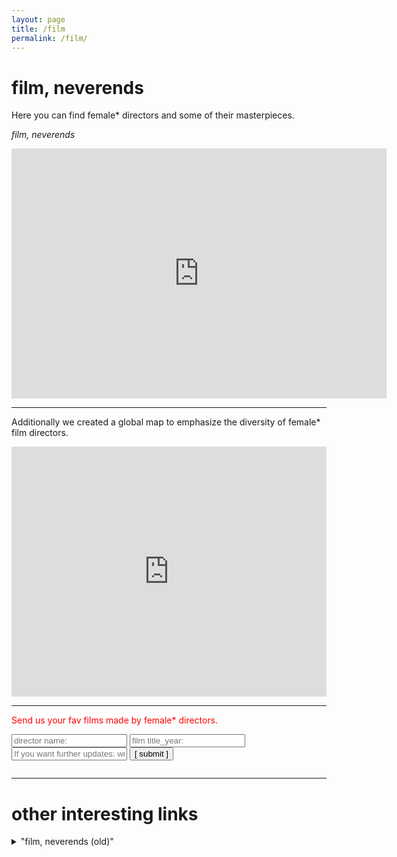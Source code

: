 ```yaml
---
layout: page
title: /film
permalink: /film/
---
```


<h1>film, neverends</h1>

Here you can find female* directors and some of their masterpieces.

_film, neverends_ 


<iframe style="border-style: none;" src="https://commaneverends.github.io/table_film/index.html" height="400" width="600" frameBorder="0"></iframe>


---

Additionally we created a global map to emphasize the diversity of female* film directors.

<iframe width="100%" height="400px" frameborder="0" allowfullscreen src="https://umap.openstreetmap.co/en/map/filmneverends_2842?scaleControl=true&miniMap=false&scrollWheelZoom=true&zoomControl=true&allowEdit=false&moreControl=true&searchControl=true&tilelayersControl=false&embedControl=false&datalayersControl=expanded&onLoadPanel=undefined&captionBar=true&datalayers=5282%2C5281&fullscreenControl=false&locateControl=true&editinosmControl=false&measureControl=false#5/1.911/-64.468"></iframe>


---


<font color="red"> Send us your fav films made by female* directors. </font> 

<script data-cfasync="false" type="text/javascript" src="form-submission-handler.js"></script>

<form class="gform" method="POST" id="car_request_form" role="form" action="https://script.google.com/macros/s/AKfycbw4uqE9OpRTnm_7eIdmPS7VLADGdQI6l6Tn0ueX/exec" target="after" onsubmit="close()">
  
<form>
  <input type="text" id="name" name="director" placeholder="director name:" autocomplete="off">
  <input type="text" id="film" name="filmtitle" placeholder="film title_year:" autocomplete="off">
  <input type="text" id="email" name="subscription" placeholder="If you want further updates: write your email address here" autocomplete="off">  
  <input type="submit" value="[ submit ]" onclick="displayThanks()">  
 
</form>

<iframe id="after" name="after" frameborder="0" onmousewheel="" width="100%" height="0.1" style="background: transparent; border: none;">
</iframe>

<div style="display:none" class="thanks_message">
<span id="span_thanks"> Thanks for your support. See you again! </span>
</div>

<script>
function close() {
    document.querySelector('#after').addEventListener('load', function() {
        window.close();
    });
  
}
function displayThanks() {
   var span_Text = document.getElementById("span_thanks").innerText;
   alert (span_Text);
}
</script>


---  



# other interesting links


<details>
<summary> "film, neverends (old)" </summary>
  <h3><font color="white"> director </font> / <font color="white"> movie </font>  / <font color="white"> year </font> (in alphabetical order) </h3>
    <ul>
    {% for member in site.data.filmform %}
      <li>
          <font color="red">{{ member.item }}</font> <font color="yellow">{{ member.movie }}</font> <font color="green">{{ member.year }}</font> 
      </li>
    {% endfor %}
    </ul>
</details>


